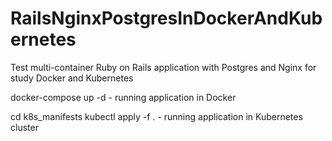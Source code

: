 ﻿# RailsNginxPostgresInDockerAndKubernetes

Test multi-container Ruby on Rails application with Postgres and Nginx
for study Docker and Kubernetes

docker-compose up -d - running application in Docker

cd k8s_manifests
kubectl apply -f . - running application in Kubernetes cluster
